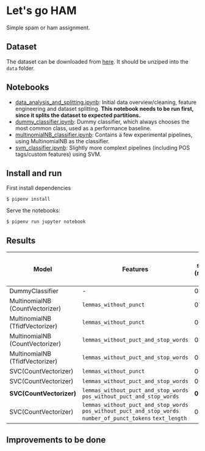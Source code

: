 # Let's go HAM
Simple spam or ham assignment.

## Dataset
The dataset can be downloaded from [here](https://archive.ics.uci.edu/ml/machine-learning-databases/00228/smsspamcollection.zip). It should be unziped into the `data` folder.

## Notebooks
* [data\_analysis\_and\_splitting.ipynb](data_analysis_and_splitting.ipynb): Initial data overview/cleaning, feature engineering and dataset splitting. **This notebook needs to be run first, since it splits the dataset to expected partitions.**
* [dummy\_classifier.ipynb](dummy_classifier.ipynb): Dummy classifier, which always chooses the most common class, used as a performance baseline. 
* [multinomialNB\_classifier.ipynb](multinomialNB_classifier.ipynb): Contains a few experimental pipelines, using MultinomialNB as the classifier.
* [svm\_classifier.ipynb](svm_classifier.ipynb): Slightly more complext pipelines (including POS tags/custom features) using SVM.

## Install and run
First install dependencies

```
$ pipenv install
```

Serve the notebooks:

```
$ pipenv run jupyter notebook
```

## Results


| Model                           | Features                                                                                                      | F1 score (macro avg) | Training Time (s)     | Prediction Time (s)   |
|---------------------------------|---------------------------------------------------------------------------------------------------------------|----------------------|-----------------------|-----------------------|
| DummyClassifier                 | -                                                                                                             | 0.464                | 0.0013 | 0.0003 |
| MultinomialNB (CountVectorizer) | `lemmas_without_punct`                                                                                        | 0.951                | 0.4200   | 0.0234  |
| MultinomialNB (TfidfVectorizer) | `lemmas_without_punct`                                                                                        | 0.952                | 0.1103   | 0.0130  |
| MultinomialNB (CountVectorizer) | `lemmas_without_puct_and_stop_words`                                                                          | 0.957                | 0.2253   | 0.0177  |
| MultinomialNB (TfidfVectorizer) | `lemmas_without_puct_and_stop_words`                                                                          | 0.949                | 0.0784   | 0.0081  |
| SVC(CountVectorizer)            | `lemmas_without_punct`                                                                                        | 0.942                | 0.9401    | 0.1049   |
| SVC(CountVectorizer)            | `lemmas_without_puct_and_stop_words`                                                                          | 0.941                | 0.6900    | 0.0716   |
| **SVC(CountVectorizer)**            | `lemmas_without_puct_and_stop_words` `pos_without_puct_and_stop_words`                                        | **0.970**              | 0.6734    | 0.0760   |
| SVC(CountVectorizer)            | `lemmas_without_puct_and_stop_words` `pos_without_puct_and_stop_words` `number_of_punct_tokens` `text_length` | 0.970                | 0.7124    | 0.084    |

## Improvements to be done

